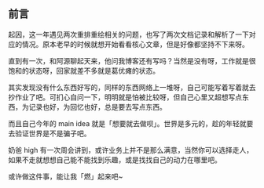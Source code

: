 ## 前言

起因，这一年遇见两次重排重绘相关的问题，也写了两次文档记录和解析了一下对应的情况。原本老早的时候就想开始看看核心文章，但是好像都坚持不下来呀。

直到有一次，和阿源聊起天来，他问我博客还有写吗？当然是没有呀，工作就是很饱和的状态呀，回家就差不多就是葛优瘫的状态。

其实发现没有什么东西好写的，同样的东西网络上一堆呀，自己可能写着写着就去抄作业了吧。可扪心自问一下，明明就是怕被比较呀，但自己心里又超想写点东西，为记录也好，为回忆也好，总是要去写点东西。

而且自己今年的 main idea 就是「想要就去做呗」。世界是多元的，趁的年轻就要去验证世界是不是骗子吧。

奶爸 high 有一次周会讲到，或许业务上并不是那么满意，当然你可以选择走人，如果不走就想想自己能不能找到乐趣，或是找找自己的动力在哪里吧。

或许做这件事，能让我「燃」起来吧~